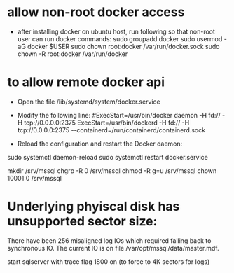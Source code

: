 # allow non-root docker access
* after installing docker on ubuntu host, run following so that non-root user can run docker commands:
sudo groupadd docker
sudo usermod -aG docker $USER
sudo chown root:docker /var/run/docker.sock
sudo chown -R root:docker /var/run/docker

# to allow remote docker api
* Open the file /lib/systemd/system/docker.service
* Modify the following line:
#ExecStart=/usr/bin/docker daemon -H fd:// -H tcp://0.0.0.0:2375
ExecStart=/usr/bin/dockerd -H fd:// -H tcp://0.0.0.0:2375 --containerd=/run/containerd/containerd.sock

* Reload the configuration and restart the Docker daemon:

sudo systemctl daemon-reload
sudo systemctl restart docker.service

mkdir /srv/mssql
chgrp -R 0 /srv/mssql
chmod -R g=u /srv/mssql
chown 10001:0 /srv/mssql

# Underlying phyiscal disk has unsupported sector size:
There have been 256 misaligned log IOs which required falling back to synchronous IO.  The current IO is on file /var/opt/mssql/data/master.mdf.

start sqlserver with trace flag 1800 on (to force to 4K sectors for logs)
